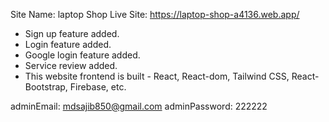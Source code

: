 Site Name: laptop Shop
Live Site: https://laptop-shop-a4136.web.app/

* Sign up feature added.
* Login feature added.
* Google login feature added.
* Service review added.
* This website frontend is built  - React,  React-dom, Tailwind CSS, React-Bootstrap, Firebase, etc. 

adminEmail: mdsajib850@gmail.com
adminPassword: 222222